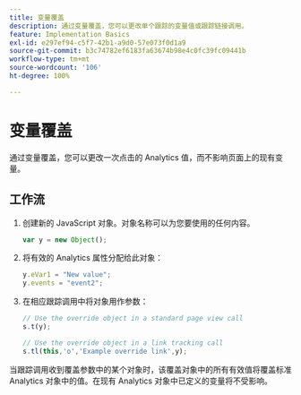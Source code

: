 ```yaml
---
title: 变量覆盖
description: 通过变量覆盖，您可以更改单个跟踪的变量值或跟踪链接调用。
feature: Implementation Basics
exl-id: e297ef94-c5f7-42b1-a9d0-57e073f0d1a9
source-git-commit: b3c74782ef6183fa63674b98e4c0fc39fc09441b
workflow-type: tm+mt
source-wordcount: '106'
ht-degree: 100%

---
```


# 变量覆盖

通过变量覆盖，您可以更改一次点击的 Analytics 值，而不影响页面上的现有变量。

## 工作流

1. 创建新的 JavaScript 对象。对象名称可以为您要使用的任何内容。

   ```js
   var y = new Object();
   ```

2. 将有效的 Analytics 属性分配给此对象：

   ```js
   y.eVar1 = "New value";
   y.events = "event2";
   ```

3. 在相应跟踪调用中将对象用作参数：

   ```js
   // Use the override object in a standard page view call
   s.t(y);
   
   // Use the override object in a link tracking call
   s.tl(this,'o','Example override link',y);
   ```

当跟踪调用收到覆盖参数中的某个对象时，该覆盖对象中的所有有效值将覆盖标准 Analytics 对象中的值。在现有 Analytics 对象中已定义的变量将不受影响。
